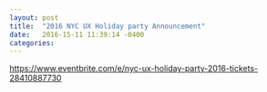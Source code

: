```yaml
---
layout: post
title:  "2016 NYC UX Holiday party Announcement"
date:   2016-15-11 11:39:14 -0400
categories:
---
```


https://www.eventbrite.com/e/nyc-ux-holiday-party-2016-tickets-28410887730
